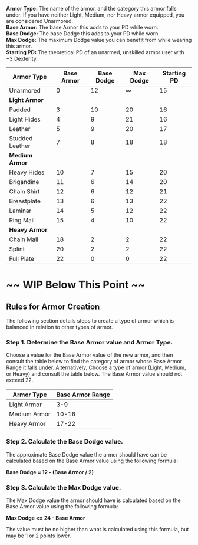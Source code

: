 **Armor Type:** The name of the armor, and the category this armor falls under. If you have neither Light, Medium, nor Heavy armor equipped, you are considered Unarmored. <br>
**Base Armor:** The base Armor this adds to your PD while worn.<br>
**Base Dodge:** The base Dodge this adds to your PD while worn.<br>
**Max Dodge:** The maximum Dodge value you can benefit from while wearing this armor.<br>
**Starting PD:** The theoretical PD of an unarmed, unskilled armor user with +3 Dexterity.<br>

| Armor Type       | Base Armor | Base Dodge | Max Dodge | Starting PD |
| ---------------- | ---------- | ---------- | --------------- | ----------- |
| Unarmored        | 0 | 12 | ∞ | 15 |
| **Light Armor**  |
| Padded           | 3 | 10 | 20 | 16 |
| Light Hides      | 4 | 9 | 21 | 16 |
| Leather          | 5 | 9 | 20 | 17 |
| Studded Leather  | 7 | 8 | 18 | 18 |
| **Medium Armor** |
| Heavy Hides      | 10 | 7 | 15 | 20 |
| Brigandine       | 11 | 6 | 14 | 20 |
| Chain Shirt      | 12 | 6 | 12 | 21 |
| Breastplate      | 13 | 6 | 13 | 22 |
| Laminar          | 14 | 5 | 12 | 22 |
| Ring Mail        | 15 | 4 | 10 | 22 |
| **Heavy Armor**  |
| Chain Mail       | 18 | 2 | 2 | 22 |
| Splint           | 20 | 2 | 2 | 22 |
| Full Plate       | 22 | 0 | 0 | 22 |


# ~~ WIP Below This Point ~~
## Rules for Armor Creation

The following section details steps to create a type of armor which is balanced in relation to other types of armor.

### Step 1. Determine the Base Armor value and Armor Type.

Choose a value for the Base Armor value of the new armor, and then consult the table below to find the category of armor whose Base Armor Range it falls under. Alternatively, Choose a type of armor (Light, Medium, or Heavy) and consult the table below. The Base Armor value should not exceed 22.

| Armor Type   | Base Armor Range |
| ------------ | ---------------- |
| Light Armor  | 3-9              |
| Medium Armor | 10-16            |
| Heavy Armor  | 17-22            |

### Step 2. Calculate the Base Dodge value.

The approximate Base Dodge value the armor should have can be calculated based on the Base Armor value using the following formula:

**Base Dodge ≈ 12 - (Base Armor / 2)**

### Step 3. Calculate the Max Dodge value.

The Max Dodge value the armor should have is calculated based on the Base Armor value using the following formula:

**Max Dodge <= 24 - Base Armor**

The value must be no higher than what is calculated using this formula, but may be 1 or 2 points lower.